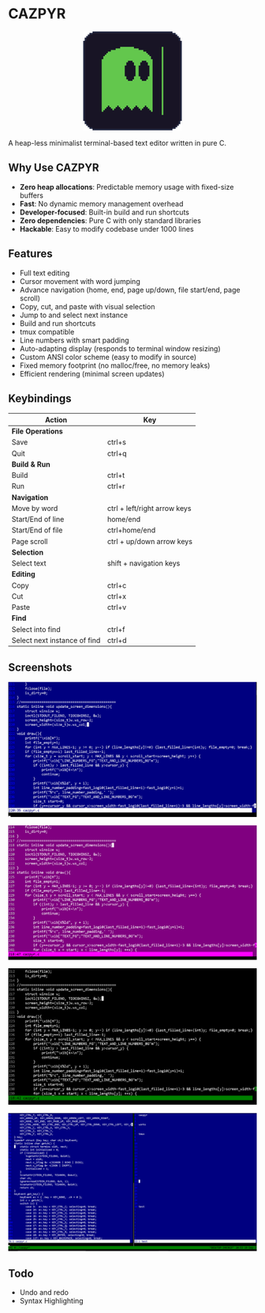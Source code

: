 # CAZPYR

<p align="center">
    <img src="assets/LOGO.gif", width="200" \>
</p>

A heap-less minimalist terminal-based text editor written in pure C.

## Why Use CAZPYR
- **Zero heap allocations**: Predictable memory usage with fixed-size buffers
- **Fast**: No dynamic memory management overhead
- **Developer-focused**: Built-in build and run shortcuts
- **Zero dependencies**: Pure C with only standard libraries
- **Hackable**: Easy to modify codebase under 1000 lines

## Features

- Full text editing
- Cursor movement with word jumping
- Advance navigation (home, end, page up/down, file start/end, page scroll)
- Copy, cut, and paste with visual selection
- Jump to and select next instance
- Build and run shortcuts
- tmux compatible
- Line numbers with smart padding
- Auto-adapting display (responds to terminal window resizing)
- Custom ANSI color scheme (easy to modify in source)
- Fixed memory footprint (no malloc/free, no memory leaks)
- Efficient rendering (minimal screen updates)

## Keybindings

| Action | Key |
|--------|-----|
| **File Operations** |
| Save | ctrl+s |
| Quit | ctrl+q |
| **Build & Run** |
| Build | ctrl+t |
| Run | ctrl+r |
| **Navigation** |
| Move by word | ctrl + left/right arrow keys |
| Start/End of line | home/end |
| Start/End of file | ctrl+home/end |
| Page scroll | ctrl + up/down arrow keys |
| **Selection** |
| Select text | shift + navigation keys |
| **Editing** |
| Copy | ctrl+c |
| Cut | ctrl+x |
| Paste | ctrl+v |
| **Find** |
| Select into find | ctrl+f |
| Select next instance of find | ctrl+d |

## Screenshots

![POWERSHELL STYLE](assets/POWERSHELL.png)

![PURP STYLE](assets/PURP.png)

![GREEN DARK STYLE](assets/GREEN_DARK.png)

![TMUX](assets/TMUX.png)

## Todo

- Undo and redo
- Syntax Highlighting
